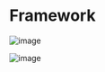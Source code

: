 # Framework

![image](https://github.com/user-attachments/assets/895f9a5d-00cd-4504-a4df-96dd947438e4)

![image](https://github.com/user-attachments/assets/891fda09-1016-4c18-bcdb-5f1a651374ba)

